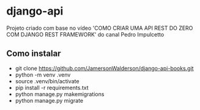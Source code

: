 # django-api

Projeto criado com base no vídeo 'COMO CRIAR UMA API REST DO ZERO COM DJANGO REST FRAMEWORK' do canal Pedro Impulcetto

## Como instalar
- git clone https://github.com/JamersonWalderson/django-api-books.git
- python -m venv .venv
- source .venv/bin/activate
- pip install -r requirements.txt
- python manage.py makemigrations
- python manage.py migrate

